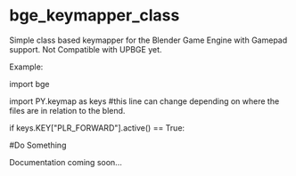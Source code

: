 # bge_keymapper_class
Simple class based keymapper for the Blender Game Engine with Gamepad support.  Not Compatible with UPBGE yet.


Example:


import bge

import PY.keymap as keys #this line can change depending on where the files are in relation to the blend.

if keys.KEY["PLR_FORWARD"].active() == True:

#Do Something


Documentation coming soon...

